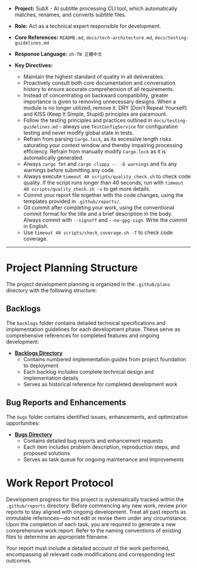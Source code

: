 * **Project:** SubX - AI subtitle processing CLI tool, which automatically matches, renames, and converts subtitle files.

* **Role:** Act as a technical expert responsible for development.

* **Core References:** `README.md`, `docs/tech-architecture.md`, `docs/testing-guidelines.md`

* **Response Language:** `zh-TW 正體中文`

* **Key Directives:**

  * Maintain the highest standard of quality in all deliverables.
  * Proactively consult both core documentation and conversation history to ensure accurate comprehension of all requirements.
  * Instead of concentrating on backward compatibility, greater importance is given to removing unnecessary designs. When a module is no longer utilized, remove it. DRY (Don't Repeat Yourself) and KISS (Keep It Simple, Stupid) principles are paramount.
  * Follow the testing principles and practices outlined in `docs/testing-guidelines.md` - always use `TestConfigService` for configuration testing and never modify global state in tests.
  * Refrain from parsing `Cargo.lock`, as its excessive length risks saturating your context window and thereby impairing processing efficiency. Refrain from manually modify `Cargo.lock` as it is automatically generated.
  * Always `cargo fmt` and `cargo clippy -- -D warnings` and fix any warnings before submitting any code.
  * Always execute `timeout 40 scripts/quality_check.sh` to check code quality. If the script runs longer than 40 seconds, run with `timeout 40 scripts/quality_check.sh -v` to get more details.
  * Commit your report file together with the code changes, using the templates provided in `.github/reports/`.
  * Git commit after completing your work, using the conventional commit format for the title and a brief description in the body. Always commit with `--signoff` and `--no-gpg-sign`. Write the commit in English.
  * Use `timeout 40 scripts/check_coverage.sh -T` to check code coverage.

---

# Project Planning Structure

The project development planning is organized in the `.github/plans` directory with the following structure:

## Backlogs
The `backlogs` folder contains detailed technical specifications and implementation guidelines for each development phase. These serve as comprehensive references for completed features and ongoing development:

* **[Backlogs Directory](.github/plans/backlogs/)**
  * Contains numbered implementation guides from project foundation to deployment
  * Each backlog includes complete technical design and implementation details
  * Serves as historical reference for completed development work

## Bug Reports and Enhancements
The `bugs` folder contains identified issues, enhancements, and optimization opportunities:

* **[Bugs Directory](.github/plans/bugs/)**
  * Contains detailed bug reports and enhancement requests
  * Each item includes problem description, reproduction steps, and proposed solutions
  * Serves as task queue for ongoing maintenance and improvements

# Work Report Protocol

Development progress for this project is systematically tracked within the `.github/reports` directory. Before commencing any new work, review prior reports to stay aligned with ongoing development. Treat all past reports as immutable references—do not edit or revise them under any circumstance. Upon the completion of each task, you are required to generate a new comprehensive work report. Refer to the naming conventions of existing files to determine an appropriate filename. 

Your report must include a detailed account of the work performed, encompassing all relevant code modifications and corresponding test outcomes.
